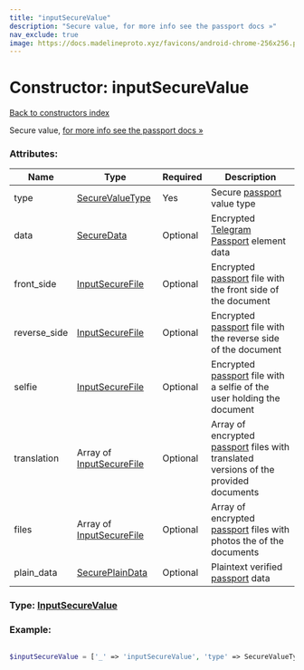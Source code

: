 ```yaml
---
title: "inputSecureValue"
description: "Secure value, for more info see the passport docs »"
nav_exclude: true
image: https://docs.madelineproto.xyz/favicons/android-chrome-256x256.png
---
```

# Constructor: inputSecureValue  
[Back to constructors index](/API_docs/constructors/index.html)



Secure value, [for more info see the passport docs »](https://core.telegram.org/passport/encryption#encryption)

### Attributes:

| Name     |    Type       | Required | Description |
|----------|---------------|----------|-------------|
|type|[SecureValueType](/API_docs/types/SecureValueType.html) | Yes|Secure [passport](https://core.telegram.org/passport) value type|
|data|[SecureData](/API_docs/types/SecureData.html) | Optional|Encrypted [Telegram Passport](https://core.telegram.org/passport) element data|
|front\_side|[InputSecureFile](/API_docs/types/InputSecureFile.html) | Optional|Encrypted [passport](https://core.telegram.org/passport) file with the front side of the document|
|reverse\_side|[InputSecureFile](/API_docs/types/InputSecureFile.html) | Optional|Encrypted [passport](https://core.telegram.org/passport) file with the reverse side of the document|
|selfie|[InputSecureFile](/API_docs/types/InputSecureFile.html) | Optional|Encrypted [passport](https://core.telegram.org/passport) file with a selfie of the user holding the document|
|translation|Array of [InputSecureFile](/API_docs/types/InputSecureFile.html) | Optional|Array of encrypted [passport](https://core.telegram.org/passport) files with translated versions of the provided documents|
|files|Array of [InputSecureFile](/API_docs/types/InputSecureFile.html) | Optional|Array of encrypted [passport](https://core.telegram.org/passport) files with photos the of the documents|
|plain\_data|[SecurePlainData](/API_docs/types/SecurePlainData.html) | Optional|Plaintext verified [passport](https://core.telegram.org/passport) data|



### Type: [InputSecureValue](/API_docs/types/InputSecureValue.html)


### Example:

```php

$inputSecureValue = ['_' => 'inputSecureValue', 'type' => SecureValueType, 'data' => SecureData, 'front_side' => InputSecureFile, 'reverse_side' => InputSecureFile, 'selfie' => InputSecureFile, 'translation' => [InputSecureFile, InputSecureFile], 'files' => [InputSecureFile, InputSecureFile], 'plain_data' => SecurePlainData];
```  
